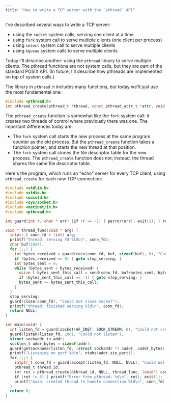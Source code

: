 ```yaml
---
title: "How to write a TCP server with the `pthread` API"
---
```


I've described several ways to write a TCP server:

* using the `socket` system calls, serving one client at a time
* using `fork` system call to serve multiple clients (one client per process)
* using `select` system call to serve multiple clients
* using `kqueue` system calls to serve multiple clients

Today I'll describe another: using the `pthread` library to serve multiple clients. The pthread functions are not system calls, but they are part of the standard POSIX API. (In future, I'll describe how pthreads are implemented on top of system calls.)

The library in `pthread.h` includes many functions, but today we'll just use the most fundamental one:

```c
#include <pthread.h>
int pthread_create(pthread_t *thread, const pthread_attr_t *attr, void *(*start_routine)(void *), void *arg);
```

The `pthread_create` function is somewhat like the `fork` system call: it creates two threads of control where previously there was one. The important differences today are:

* The `fork` system call starts the new process at the same program counter as the old process. But the `pthread_create` function takes a function pointer, and starts the new thread at that position.
* The `fork` system call clones the file descriptor table for the new process. The `pthread_create` function does not; instead, the thread shares the same file descriptor table.

Here's the program, which runs an "echo" server for every TCP client, using `pthread_create` for each new TCP connection:

```c
#include <stdlib.h>
#include <stdio.h>
#include <unistd.h>
#include <sys/socket.h>
#include <netinet/in.h>
#include <pthread.h>

int guard(int r, char * err) {if (r == -1) { perror(err); exit(1); } return r; }

void * thread_func(void * arg) {
  intptr_t conn_fd = (int) arg;
  printf("thread: serving fd %ld\n", conn_fd);
  char buf[1024];
  for (;;) {
    int bytes_received = guard(recv(conn_fd, buf, sizeof(buf), 0), "Could not recv");
    if (bytes_received == 0) { goto stop_serving; }
    int bytes_sent = 0;
    while (bytes_sent < bytes_received) {
      ssize_t bytes_sent_this_call = send(conn_fd, buf+bytes_sent, bytes_received-bytes_sent, 0);
      if (bytes_sent_this_call == -1) { goto stop_serving; }
      bytes_sent += bytes_sent_this_call;
    }
  }
  stop_serving:
  guard(close(conn_fd), "Could not close socket");
  printf("thread: finished serving %ld\n", conn_fd);
  return NULL;
}

int main(void) {
  int listen_fd = guard(socket(AF_INET, SOCK_STREAM, 0), "Could not create TCP listening socket");
  guard(listen(listen_fd, 100), "Could not listen");
  struct sockaddr_in addr;
  socklen_t addr_bytes = sizeof(addr);
  guard(getsockname(listen_fd, (struct sockaddr *) &addr, &addr_bytes), "Could not get sock name");
  printf("Listening on port %d\n", ntohs(addr.sin_port));
  for (;;) {
    intptr_t conn_fd = guard(accept(listen_fd, NULL, NULL), "Could not accept");
    pthread_t thread_id;
    int ret = pthread_create(&thread_id, NULL, thread_func, (void*) conn_fd);
    if (ret != 0) { printf("Error from pthread: %d\n", ret); exit(1); }
    printf("main: created thread to handle connection %ld\n", conn_fd);
  }
  return 0;
}
```
